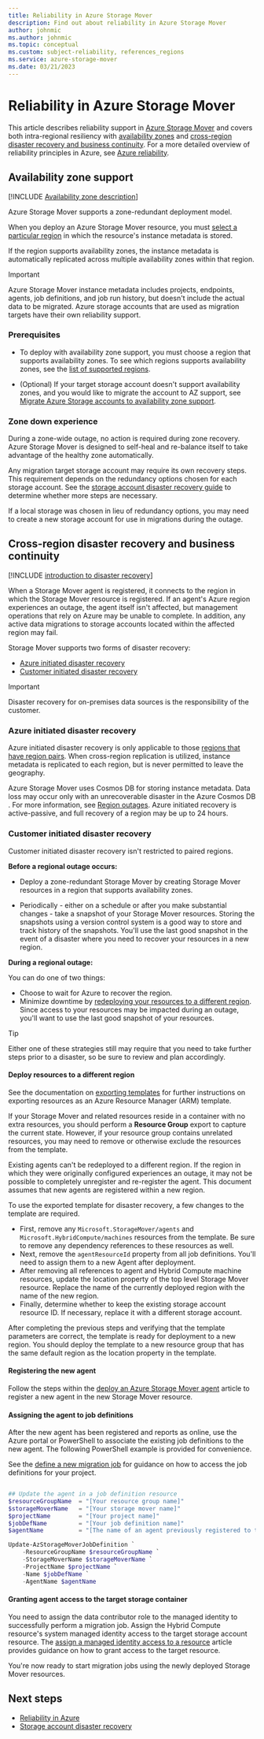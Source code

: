 ```yaml
---
title: Reliability in Azure Storage Mover
description: Find out about reliability in Azure Storage Mover
author: johnmic
ms.author: johnmic
ms.topic: conceptual
ms.custom: subject-reliability, references_regions
ms.service: azure-storage-mover
ms.date: 03/21/2023
---
```


<!-- 
!########################################################
STATUS: IN REVIEW

CONTENT: final       

REVIEW Stephen/Fabian: completed
REVIEW Engineering: not reviewed
EDIT PASS: completed

Initial doc score: 70
Current doc score: 100, 1130, 0

!########################################################
-->

# Reliability in Azure Storage Mover

This article describes reliability support in [Azure Storage Mover](/azure/storage-mover/service-overview) and covers both intra-regional resiliency with [availability zones](#availability-zone-support) and [cross-region disaster recovery and business continuity](#cross-region-disaster-recovery-and-business-continuity). For a more detailed overview of reliability principles in Azure, see [Azure reliability](/azure/architecture/framework/resiliency/overview).


## Availability zone support

[!INCLUDE [Availability zone description](includes/reliability-availability-zone-description-include.md)]

Azure Storage Mover supports a zone-redundant deployment model.  

When you deploy an Azure Storage Mover resource, you must [select a particular region](/azure/storage-mover/deployment-planning#select-an-azure-region-for-your-deployment) in which the resource's instance metadata is stored. 

If the region supports availability zones, the instance metadata is automatically replicated across multiple availability zones within that region. 

>[!IMPORTANT]
>Azure Storage Mover instance metadata includes projects, endpoints, agents, job definitions, and job run history, but doesn't include the actual data to be migrated. Azure storage accounts that are used as migration targets have their own reliability support.  


### Prerequisites

- To deploy with availability zone support, you must choose a region that supports availability zones. To see which regions supports availability zones, see the [list of supported regions](availability-zones-service-support.md#azure-regions-with-availability-zone-support). 

- (Optional) If your target storage account doesn't support availability zones, and you would like to migrate the account to AZ support, see [Migrate Azure Storage accounts to availability zone support](migrate-storage.md).

### Zone down experience

During a zone-wide outage, no action is required during zone recovery. Azure Storage Mover is designed to self-heal and re-balance itself to take advantage of the healthy zone automatically.

Any migration target storage account may require its own recovery steps. This requirement depends on the redundancy options chosen for each storage account. See the [storage account disaster recovery guide](/azure/storage/common/storage-disaster-recovery-guidance) to determine whether more steps are necessary.

If a local storage was chosen in lieu of redundancy options, you may need to create a new storage account for use in migrations during the outage.


## Cross-region disaster recovery and business continuity

[!INCLUDE [introduction to disaster recovery](includes/reliability-disaster-recovery-description-include.md)]

When a Storage Mover agent is registered, it connects to the region in which the Storage Mover resource is registered. If an agent's Azure region experiences an outage, the agent itself isn't affected, but management operations that rely on Azure may be unable to complete. In addition, any active data migrations to storage accounts located within the affected region may fail.

Storage Mover supports two forms of disaster recovery: 

- [Azure initiated disaster recovery](#azure-initiated-disaster-recovery)
- [Customer initiated disaster recovery](#customer-initiated-disaster-recovery)

>[!IMPORTANT]
>Disaster recovery for on-premises data sources is the responsibility of the customer.


### Azure initiated disaster recovery

Azure initiated disaster recovery is only applicable to those [regions that have region pairs](./cross-region-replication-azure.md#azure-paired-regions).  When cross-region replication is utilized, instance metadata is replicated to each region, but is never permitted to leave the geography. 

Azure Storage Mover uses Cosmos DB for storing instance metadata. Data loss may occur only with an unrecoverable disaster in the Azure Cosmos DB . For more information, see [Region outages](/azure/cosmos-db/high-availability). Azure initiated recovery is active-passive, and full recovery of a region may be up to 24 hours.


### Customer initiated disaster recovery

Customer initiated disaster recovery isn't restricted to paired regions. 

**Before a regional outage occurs:** 

- Deploy a zone-redundant Storage Mover by creating Storage Mover resources in a region that supports availability zones. 

- Periodically - either on a schedule or after you make substantial changes - take a snapshot of your Storage Mover resources. Storing the snapshots using a version control system is a good way to store and track history of the snapshots. You'll use the last good snapshot in the event of a disaster where you need to recover your resources in a new region.

**During a regional outage:**

You can do one of two things:

- Choose to wait for Azure to recover the region. 
- Minimize downtime by [redeploying your resources to a different region](#deploy-resources-to-a-different-region). Since access to your resources may be impacted during an outage, you'll want to use the last good snapshot of your resources.

>[!TIP]
>Either one of these strategies still may require that you need to take further steps prior to a disaster, so be sure to review and plan accordingly.


#### Deploy resources to a different region

See the documentation on [exporting templates](/azure/azure-resource-manager/templates/export-template-portal) for further instructions on exporting resources as an Azure Resource Manager (ARM) template.

If your Storage Mover and related resources reside in a container with no extra resources, you should perform a **Resource Group** export to capture the current state. However, if your resource group contains unrelated resources, you may need to remove or otherwise exclude the resources from the template.

Existing agents can't be redeployed to a different region. If the region in which they were originally configured experiences an outage, it may not be possible to completely unregister and re-register the agent. This document assumes that new agents are registered within a new region.

To use the exported template for disaster recovery, a few changes to the template are required.

- First, remove any `Microsoft.StorageMover/agents` and `Microsoft.HybridCompute/machines` resources from the template. Be sure to remove any dependency references to these resources as well.
- Next, remove the `agentResourceId` property from all job definitions. You'll need to assign them to a new Agent after deployment.
- After removing all references to agent and Hybrid Compute machine resources, update the location property of the top level Storage Mover resource. Replace the name of the currently deployed region with the name of the new region.
- Finally, determine whether to keep the existing storage account resource ID. If necessary, replace it with a different storage account.

After completing the previous steps and verifying that the template parameters are correct, the template is ready for deployment to a new region. You should deploy the template to a new resource group that has the same default region as the location property in the template.

#### Registering the new agent

Follow the steps within the [deploy an Azure Storage Mover agent](/azure/storage-mover/agent-deploy) article to register a new agent in the new Storage Mover resource.

#### Assigning the agent to job definitions

After the new agent has been registered and reports as online, use the Azure portal or PowerShell to associate the existing job definitions to the new agent. The following PowerShell example is provided for convenience.

See the [define a new migration job](/azure/storage-mover/job-definition-create) for guidance on how to access the job definitions for your project.

```powershell

## Update the agent in a job definition resource
$resourceGroupName  = "[Your resource group name]"
$storageMoverName   = "[Your storage mover name]"
$projectName        = "[Your project name]"
$jobDefName         = "[Your job definition name]"
$agentName          = "[The name of an agent previously registered to the same storage mover resource]"

Update-AzStorageMoverJobDefinition `
    -ResourceGroupName $resourceGroupName `
    -StorageMoverName $storageMoverName `
    -ProjectName $projectName `
    -Name $jobDefName `
    -AgentName $agentName
```

#### Granting agent access to the target storage container

You need to assign the data contributor role to the managed identity to successfully perform a migration job. Assign the Hybrid Compute resource's system managed identity access to the target storage account resource. The [assign a managed identity access to a resource](/azure/active-directory/managed-identities-azure-resources/howto-assign-access-portal) article provides guidance on how to grant access to the target resource.

You're now ready to start migration jobs using the newly deployed Storage Mover resources.

## Next steps

- [Reliability in Azure](./overview.md)
- [Storage account disaster recovery](/azure/storage/common/storage-disaster-recovery-guidance)

